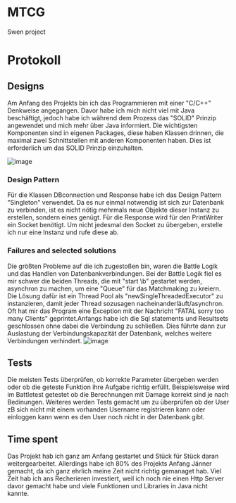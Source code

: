 # MTCG
Swen project

# Protokoll



## Designs

Am Anfang des Projekts bin ich das Programmieren mit einer "C/C++" Denkweise angegangen. Davor habe ich mich nicht viel mit Java beschäftigt, 
jedoch habe ich während dem Prozess das "SOLID" Prinzip angewendet und mich mehr über Java informiert. Die wichtigsten Komponenten sind in eigenen
Packages, diese haben Klassen drinnen, die maximal zwei Schnittstellen mit anderen Komponenten haben. Dies ist erforderlich um das SOLID Prinzip einzuhalten.

![image](https://user-images.githubusercontent.com/71192659/151152949-24f92b6b-9920-4291-93d0-77ee00806bbf.png)


### Design Pattern
Für die Klassen DBconnection und Response habe ich das Design Pattern "Singleton" verwendet. Da es nur einmal notwendig ist sich zur Datenbank zu verbinden,
ist es nicht nötig mehrmals neue Objekte dieser Instanz zu erstellen, sondern eines genügt. Für die Response wird für den PrintWriter ein Socket benötigt. 
Um nicht jedesmal den Socket zu übergeben, erstelle ich nur eine Instanz und rufe diese ab.

### Failures and selected solutions
Die größten Probleme auf die ich zugestoßen bin, waren die Battle Logik und das Handlen von Datenbankverbindungen. Bei der Battle Logik fiel es mir schwer
die beiden Threads, die mit "start \b" gestartet werden, asynchron zu machen, um eine "Queue" für das Matchmaking zu kreiern. Die Lösung dafür ist ein
Thread Pool als "newSingleThreadedExecutor" zu instanzieren, damit jeder Thread sozusagen nacheinanderläuft/asynchron. 
Oft hat mir das Program eine Exception mit der Nachricht "FATAL sorry too many Clients" geprintet.Anfangs habe ich die Sql statements und Resultsets geschlossen ohne
dabei die Verbindung zu schließen. Dies führte dann zur Auslastung der Verbindungskapazität der Datenbank, welches weitere Verbindungen verhindert.
![image](https://user-images.githubusercontent.com/71192659/151153131-f7ce4fba-067a-4c10-a266-0d51920fcc8e.png)


## Tests
Die meisten Tests überprüfen, ob korrekte Parameter übergeben werden oder ob die geteste Funktion ihre Aufgabe richtig erfüllt. Beispielsweise wird im Battletest
getestet ob die Berechnungen mit Damage korrekt sind je nach Bedinungen. Weiteres werden Tests gemacht um zu überprüfen ob der User zB sich nicht mit einem vorhanden
Username registrieren kann oder einloggen kann wenn es den User noch nicht in der Datenbank gibt.


## Time spent
Das Projekt hab ich ganz am Anfang gestartet und Stück für Stück daran weitergearbeitet. Allerdings habe ich 80% des Projekts Anfang Jänner gemacht, da ich ganz ehrlich 
meine Zeit nicht richtig gemanaget hab. Viel Zeit hab ich ans Recherieren investiert, weil ich noch nie einen Http Server davor gemacht habe und viele Funktionen und Libraries 
in Java nicht kannte.
